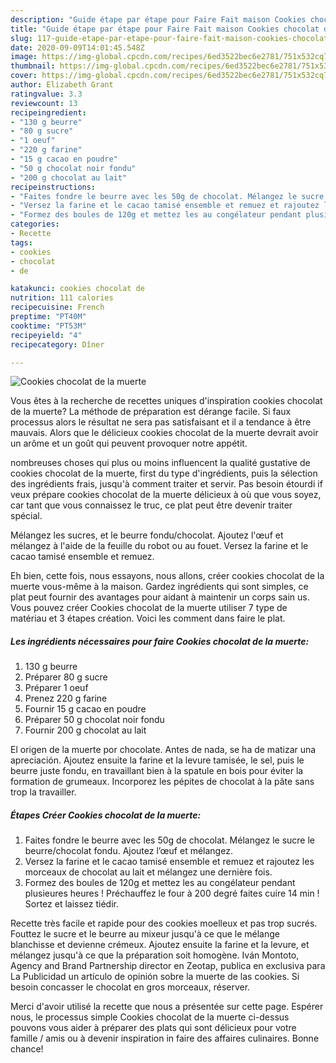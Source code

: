 ```yaml
---
description: "Guide étape par étape pour Faire Fait maison Cookies chocolat de la muerte"
title: "Guide étape par étape pour Faire Fait maison Cookies chocolat de la muerte"
slug: 117-guide-etape-par-etape-pour-faire-fait-maison-cookies-chocolat-de-la-muerte
date: 2020-09-09T14:01:45.548Z
image: https://img-global.cpcdn.com/recipes/6ed3522bec6e2781/751x532cq70/cookies-chocolat-de-la-muerte-photo-principale-de-la-recette.jpg
thumbnail: https://img-global.cpcdn.com/recipes/6ed3522bec6e2781/751x532cq70/cookies-chocolat-de-la-muerte-photo-principale-de-la-recette.jpg
cover: https://img-global.cpcdn.com/recipes/6ed3522bec6e2781/751x532cq70/cookies-chocolat-de-la-muerte-photo-principale-de-la-recette.jpg
author: Elizabeth Grant
ratingvalue: 3.3
reviewcount: 13
recipeingredient:
- "130 g beurre"
- "80 g sucre"
- "1 oeuf"
- "220 g farine"
- "15 g cacao en poudre"
- "50 g chocolat noir fondu"
- "200 g chocolat au lait"
recipeinstructions:
- "Faites fondre le beurre avec les 50g de chocolat. Mélangez le sucre le beurre/chocolat fondu. Ajoutez l’œuf et mélangez."
- "Versez la farine et le cacao tamisé ensemble et remuez et rajoutez les morceaux de chocolat au lait et mélangez une dernière fois."
- "Formez des boules de 120g et mettez les au congélateur pendant plusieures heures ! Préchauffez le four à 200 degré faites cuire 14 min ! Sortez et laissez tiédir."
categories:
- Recette
tags:
- cookies
- chocolat
- de

katakunci: cookies chocolat de 
nutrition: 111 calories
recipecuisine: French
preptime: "PT40M"
cooktime: "PT53M"
recipeyield: "4"
recipecategory: Dîner

---
```



![Cookies chocolat de la muerte](https://img-global.cpcdn.com/recipes/6ed3522bec6e2781/751x532cq70/cookies-chocolat-de-la-muerte-photo-principale-de-la-recette.jpg)

Vous êtes à la recherche de recettes uniques d'inspiration cookies chocolat de la muerte? La méthode de préparation est dérange facile. Si faux processus alors le résultat ne sera pas satisfaisant et il a tendance à être mauvais. Alors que le délicieux cookies chocolat de la muerte devrait avoir un arôme et un goût qui peuvent provoquer notre appétit.

nombreuses choses qui plus ou moins influencent la qualité gustative de cookies chocolat de la muerte, first du type d'ingrédients, puis la sélection des ingrédients frais, jusqu'à comment traiter et servir. Pas besoin étourdi if veux prépare cookies chocolat de la muerte délicieux à où que vous soyez, car tant que vous connaissez le truc, ce plat peut être devenir traiter spécial.

Mélangez les sucres, et le beurre fondu/chocolat. Ajoutez l&#39;œuf et mélangez à l&#39;aide de la feuille du robot ou au fouet. Versez la farine et le cacao tamisé ensemble et remuez.


Eh bien, cette fois, nous essayons, nous allons, créer cookies chocolat de la muerte vous-même à la maison. Gardez ingrédients qui sont simples, ce plat peut fournir des avantages pour aidant à maintenir un corps sain us. Vous pouvez créer Cookies chocolat de la muerte utiliser 7 type de matériau et 3 étapes création. Voici les comment dans faire le plat.

<!--inarticleads1-->

##### Les ingrédients nécessaires pour faire Cookies chocolat de la muerte:

1.  130 g beurre
1. Préparer 80 g sucre
1. Préparer 1 oeuf
1. Prenez 220 g farine
1. Fournir 15 g cacao en poudre
1. Préparer 50 g chocolat noir fondu
1. Fournir 200 g chocolat au lait


El origen de la muerte por chocolate. Antes de nada, se ha de matizar una apreciación. Ajoutez ensuite la farine et la levure tamisée, le sel, puis le beurre juste fondu, en travaillant bien à la spatule en bois pour éviter la formation de grumeaux. Incorporez les pépites de chocolat à la pâte sans trop la travailler. 

<!--inarticleads2-->

##### Étapes Créer Cookies chocolat de la muerte:

1. Faites fondre le beurre avec les 50g de chocolat. Mélangez le sucre le beurre/chocolat fondu. Ajoutez l’œuf et mélangez.
1. Versez la farine et le cacao tamisé ensemble et remuez et rajoutez les morceaux de chocolat au lait et mélangez une dernière fois.
1. Formez des boules de 120g et mettez les au congélateur pendant plusieures heures ! Préchauffez le four à 200 degré faites cuire 14 min ! Sortez et laissez tiédir.


Recette très facile et rapide pour des cookies moelleux et pas trop sucrés. Fouttez le sucre et le beurre au mixeur jusqu&#39;à ce que le mélange blanchisse et devienne crémeux. Ajoutez ensuite la farine et la levure, et mélangez jusqu&#39;à ce que la préparation soit homogène. Iván Montoto, Agency and Brand Partnership director en Zeotap, publica en exclusiva para La Publicidad un artículo de opinión sobre la muerte de las cookies. Si besoin concasser le chocolat en gros morceaux, réserver. 


Merci d'avoir utilisé la recette que nous a présentée sur cette page. Espérer nous, le processus simple Cookies chocolat de la muerte ci-dessus pouvons vous aider à préparer des plats qui sont délicieux pour votre famille / amis ou à devenir inspiration in faire des affaires culinaires. Bonne chance!
